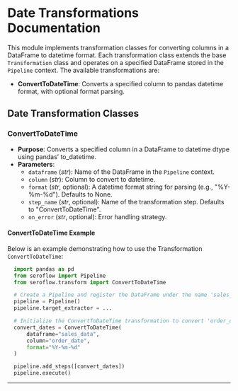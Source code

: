 # Date Transformations Documentation

This module implements transformation classes for converting columns in a DataFrame to datetime format. Each transformation class extends the base `Transformation` class and operates on a specified DataFrame stored in the `Pipeline` context. The available transformations are:

- **ConvertToDateTime**: Converts a specified column to pandas datetime format, with optional format parsing.

## Date Transformation Classes

### ConvertToDateTime

- **Purpose**: Converts a specified column in a DataFrame to datetime dtype using pandas’ to_datetime.
- **Parameters**:
  - `dataframe` (*str*): Name of the DataFrame in the `Pipeline` context.
  - `column` (*str*): Column to convert to datetime.
  - `format` (*str*, optional): A datetime format string for parsing (e.g., "%Y-%m-%d"). Defaults to None.
  - `step_name` (*str*, optional): Name of the transformation step. Defaults to "ConvertToDateTime".
  - `on_error` (*str*, optional): Error handling strategy.

#### ConvertToDateTime Example

Below is an example demonstrating how to use the Transformation `ConvertToDateTime`:

```python
  import pandas as pd
  from seroflow import Pipeline
  from seroflow.transform import ConvertToDateTime

  # Create a Pipeline and register the DataFrame under the name 'sales_data'
  pipeline = Pipeline()
  pipeline.target_extractor = ...

  # Initialize the ConvertToDateTime transformation to convert 'order_date' to datetime
  convert_dates = ConvertToDateTime(
      dataframe="sales_data",
      column="order_date",
      format="%Y-%m-%d"
  )

  pipeline.add_steps([convert_dates])
  pipeline.execute()
```

---

